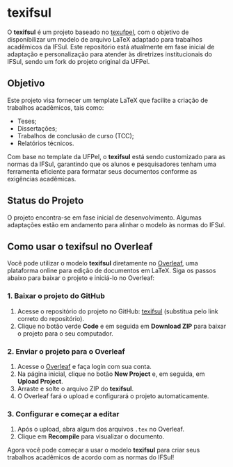 # texifsul

O **texifsul** é um projeto baseado no [texufpel](https://github.com/notcc/texufpel), com o objetivo de disponibilizar um modelo de arquivo LaTeX adaptado para trabalhos acadêmicos da IFSul. Este repositório está atualmente em fase inicial de adaptação e personalização para atender às diretrizes institucionais do IFSul, sendo um fork do projeto original da UFPel.

## Objetivo

Este projeto visa fornecer um template LaTeX que facilite a criação de trabalhos acadêmicos, tais como:
- Teses;
- Dissertações;
- Trabalhos de conclusão de curso (TCC);
- Relatórios técnicos.

Com base no template da UFPel, o **texifsul** está sendo customizado para as normas da IFSul, garantindo que os alunos e pesquisadores tenham uma ferramenta eficiente para formatar seus documentos conforme as exigências acadêmicas.

## Status do Projeto

O projeto encontra-se em fase inicial de desenvolvimento. Algumas adaptações estão em andamento para alinhar o modelo às normas do IFSul.

## Como usar o **texifsul** no Overleaf

Você pode utilizar o modelo **texifsul** diretamente no [Overleaf](https://overleaf.com), uma plataforma online para edição de documentos em LaTeX. Siga os passos abaixo para baixar o projeto e iniciá-lo no Overleaf:

### 1. Baixar o projeto do GitHub
1. Acesse o repositório do projeto no GitHub: [texifsul](https://github.com/seu-usuario/texifsul) (substitua pelo link correto do repositório).
2. Clique no botão verde **Code** e em seguida em **Download ZIP** para baixar o projeto para o seu computador.

### 2. Enviar o projeto para o Overleaf
1. Acesse o [Overleaf](https://overleaf.com) e faça login com sua conta.
2. Na página inicial, clique no botão **New Project** e, em seguida, em **Upload Project**.
3. Arraste e solte o arquivo ZIP do **texifsul**.
4. O Overleaf fará o upload e configurará o projeto automaticamente.

### 3. Configurar e começar a editar
1. Após o upload, abra algum dos arquivos `.tex` no Overleaf.
2. Clique em **Recompile** para visualizar o documento.

Agora você pode começar a usar o modelo **texifsul** para criar seus trabalhos acadêmicos de acordo com as normas do IFSul!
